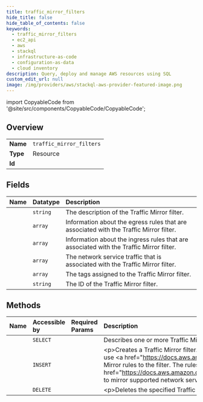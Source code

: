 ```yaml
---
title: traffic_mirror_filters
hide_title: false
hide_table_of_contents: false
keywords:
  - traffic_mirror_filters
  - ec2_api
  - aws    
  - stackql
  - infrastructure-as-code
  - configuration-as-data
  - cloud inventory
description: Query, deploy and manage AWS resources using SQL
custom_edit_url: null
image: /img/providers/aws/stackql-aws-provider-featured-image.png
---
```


import CopyableCode from '@site/src/components/CopyableCode/CopyableCode';




## Overview
<table><tbody>
<tr><td><b>Name</b></td><td><code>traffic_mirror_filters</code></td></tr>
<tr><td><b>Type</b></td><td>Resource</td></tr>
<tr><td><b>Id</b></td><td><CopyableCode code="aws.ec2_api.traffic_mirror_filters" /></td></tr>
</tbody></table>

## Fields
| Name | Datatype | Description |
|:-----|:---------|:------------|
| <CopyableCode code="description" /> | `string` | The description of the Traffic Mirror filter. |
| <CopyableCode code="egressFilterRuleSet" /> | `array` | Information about the egress rules that are associated with the Traffic Mirror filter. |
| <CopyableCode code="ingressFilterRuleSet" /> | `array` | Information about the ingress rules that are associated with the Traffic Mirror filter. |
| <CopyableCode code="networkServiceSet" /> | `array` | The network service traffic that is associated with the Traffic Mirror filter. |
| <CopyableCode code="tagSet" /> | `array` | The tags assigned to the Traffic Mirror filter. |
| <CopyableCode code="trafficMirrorFilterId" /> | `string` | The ID of the Traffic Mirror filter. |
## Methods
| Name | Accessible by | Required Params | Description |
|:-----|:--------------|:----------------|:------------|
| <CopyableCode code="traffic_mirror_filters_Describe" /> | `SELECT` | <CopyableCode code="region" /> | Describes one or more Traffic Mirror filters. |
| <CopyableCode code="traffic_mirror_filter_Create" /> | `INSERT` | <CopyableCode code="region" /> | &lt;p&gt;Creates a Traffic Mirror filter.&lt;/p&gt; &lt;p&gt;A Traffic Mirror filter is a set of rules that defines the traffic to mirror.&lt;/p&gt; &lt;p&gt;By default, no traffic is mirrored. To mirror traffic, use &lt;a href="https://docs.aws.amazon.com/AWSEC2/latest/APIReference/API_CreateTrafficMirrorFilterRule.htm"&gt;CreateTrafficMirrorFilterRule&lt;/a&gt; to add Traffic Mirror rules to the filter. The rules you add define what traffic gets mirrored. You can also use &lt;a href="https://docs.aws.amazon.com/AWSEC2/latest/APIReference/API_ModifyTrafficMirrorFilterNetworkServices.html"&gt;ModifyTrafficMirrorFilterNetworkServices&lt;/a&gt; to mirror supported network services.&lt;/p&gt; |
| <CopyableCode code="traffic_mirror_filter_Delete" /> | `DELETE` | <CopyableCode code="TrafficMirrorFilterId, region" /> | &lt;p&gt;Deletes the specified Traffic Mirror filter.&lt;/p&gt; &lt;p&gt;You cannot delete a Traffic Mirror filter that is in use by a Traffic Mirror session.&lt;/p&gt; |
